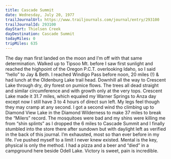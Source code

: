 ```yaml
---
title: Cascade Summit
date: Wednesday, July 20, 1977
trailJournalUrl: https://www.trailjournals.com/journal/entry/293100
trailJournalId: 293100
dayStart: Thielsen Creek
dayDestination: Cascade Summit
todayMiles: 0
tripMiles: 635
---
```

The day man first landed on the moon and I’m off with that same determination. Walked up to Tipsoo Mt. before I saw first sunlight and reached the highpoint of the Oregon P.C.T. overlooking Idaho, so I said “hello” to Jay & Beth. I reached Windigo Pass before noon, 20 miles (!) & had lunch at the Oldenburg Lake trail head. Downhill all the way to Crescent Lake through dry, dry forest on pumice flows. The trees all dead straight and similar circumference and with growth only at the very tops. Crescent Lake made it 31.7 miles, which equaled my Warner Springs to Anza day except now I still have 3 to 4 hours of direct sun left. My legs feel though they may cramp at any second. I got a second wind tho climbing up to Diamond View Lake in the Diamond Wilderness to make 37 miles to break the “Milers” record. The mosquitoes were bad and my shins were killing me from “shin splints” as I dropped the 6 miles to Cascade Summit and I finally stumbled into the store there after sundown but with daylight left as verified in the back of this journal. I’m exhausted, most so than ever before in my life. I’ve pushed myself to a limit I never knew existed. Mental is the key, physical is only the method. I had a pizza and a beer and “died” in a campground here beside Odell Lake. Victory is sweet, pain is incredible.
